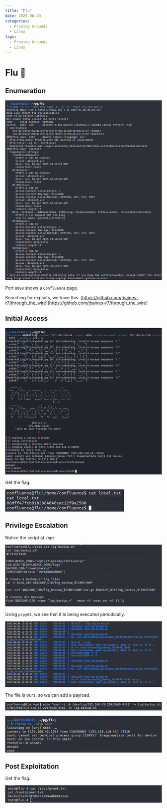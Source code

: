 ```yaml
---
title: "Flu"
date: 2025-06-20
categories:
  - Proving Grounds
  - Linux
tags:
  - Proving Grounds
  - Linux
---
```


# Flu 🔸
<!-- more -->

## Enumeration

![](../assets/Pasted%20image%2020250408132402.png)

Port `8090` shows a `Confluence` page.

Searching for exploits, we have this: [https://github.com/jbaines-r7/through_the_wire](https://github.com/jbaines-r7/through_the_wire)

## Initial Access

![](../assets/Pasted%20image%2020250408134307.png)

Get the flag.

![](../assets/Pasted%20image%2020250408135013.png)

## Privilege Escalation

Notice the script at `/opt`.

![](../assets/Pasted%20image%2020250408140641.png)

Using `pspy64`, we see that it is being executed periodically.

![](../assets/Pasted%20image%2020250408140705.png)

The file is ours, so we can add a payload.

![](../assets/Pasted%20image%2020250408140741.png)

![](../assets/Pasted%20image%2020250408140753.png)

## Post Exploitation

Get the flag.

![](../assets/Pasted%20image%2020250408140804.png)
